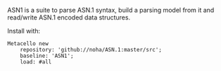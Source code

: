 
ASN1 is a suite to parse ASN.1 syntax, build a parsing model from it and read/write ASN.1 encoded data structures. 

Install with:

```
Metacello new 
	repository: 'github://noha/ASN.1:master/src';
	baseline: 'ASN1';
	load: #all
```
